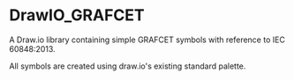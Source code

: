 # DrawIO_GRAFCET
A Draw.io library containing simple GRAFCET symbols with reference to IEC 60848:2013.

All symbols are created using draw.io's existing standard palette.
